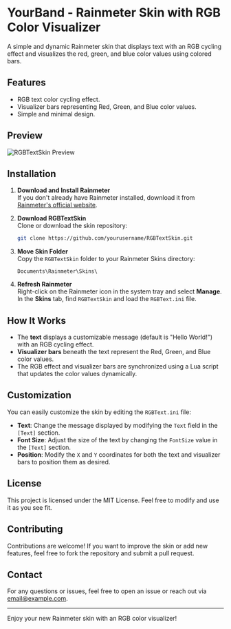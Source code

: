 
# YourBand - Rainmeter Skin with RGB Color Visualizer

A simple and dynamic Rainmeter skin that displays text with an RGB cycling effect and visualizes the red, green, and blue color values using colored bars.

## Features
- RGB text color cycling effect.
- Visualizer bars representing Red, Green, and Blue color values.
- Simple and minimal design.

## Preview
![RGBTextSkin Preview](link-to-preview-image) <!-- Add a link to your image or GIF preview -->

## Installation
1. **Download and Install Rainmeter**  
   If you don't already have Rainmeter installed, download it from [Rainmeter's official website](https://www.rainmeter.net/).

2. **Download RGBTextSkin**  
   Clone or download the skin repository:
   ```bash
   git clone https://github.com/yourusername/RGBTextSkin.git
   ```

3. **Move Skin Folder**  
   Copy the `RGBTextSkin` folder to your Rainmeter Skins directory:
   ```
   Documents\Rainmeter\Skins\
   ```

4. **Refresh Rainmeter**  
   Right-click on the Rainmeter icon in the system tray and select **Manage**. In the **Skins** tab, find `RGBTextSkin` and load the `RGBText.ini` file.

## How It Works
- The **text** displays a customizable message (default is "Hello World!") with an RGB cycling effect.
- **Visualizer bars** beneath the text represent the Red, Green, and Blue color values.
- The RGB effect and visualizer bars are synchronized using a Lua script that updates the color values dynamically.

## Customization
You can easily customize the skin by editing the `RGBText.ini` file:
- **Text**: Change the message displayed by modifying the `Text` field in the `[Text]` section.
- **Font Size**: Adjust the size of the text by changing the `FontSize` value in the `[Text]` section.
- **Position**: Modify the `X` and `Y` coordinates for both the text and visualizer bars to position them as desired.



## License
This project is licensed under the MIT License. Feel free to modify and use it as you see fit.

## Contributing
Contributions are welcome! If you want to improve the skin or add new features, feel free to fork the repository and submit a pull request.

## Contact
For any questions or issues, feel free to open an issue or reach out via [email@example.com](mailto:email@example.com).

---

Enjoy your new Rainmeter skin with an RGB color visualizer!
